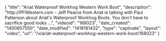 {
    "title": "Ariat Waterproof Workhog Western Work Boot",
    "description": "http:\/\/PFIWestern.com - Jeff Pearce from Ariat is talking with Paul Patterson about Ariat's Waterproof Workhog Boots. You don't have to sacrifice good looks ...",
    "videoid": "168023",
    "date_created": "1400657550",
    "date_modified": "1418181432",
    "type": "captivate",
    "layout": "video",
    "url": "\/v\/ariat-waterproof-workhog-western-work-boot\/168023"
}